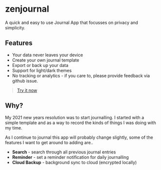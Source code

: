 # zenjournal
A quick and easy to use Journal App that focusses on privacy and simplicity.

## Features

+ Your data never leaves your device
+ Create your own journal template
+ Export or back up your data
+ Support for light/dark themes
+ No tracking or analytics - if you care to, please provide feedback via github issue.

> [Try it now](https://app.zenjournal.org)

## Why?

My 2021 new years resolution was to start journalling. I started with a simple template and as a way to record the kinds of things I was doing with my time.

As I continue to journal this app will probably change slightly, some of the features I want to get around to adding are..

+ **Search** - search through all previous journal entries
+ **Reminder** - set a reminder notification for daily journalling
+ **Cloud Backup** - background sync to cloud (encrypted locally)
